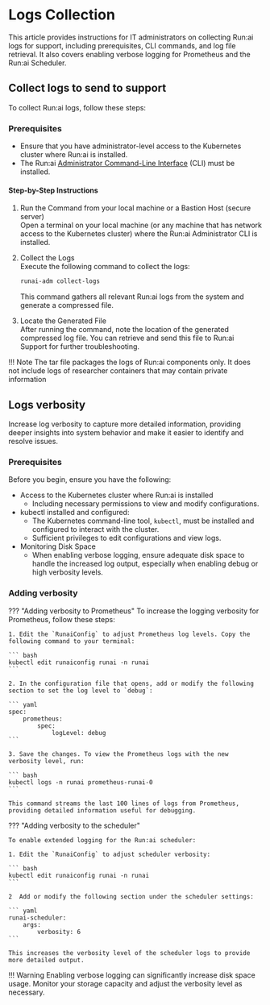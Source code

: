 
# Logs Collection

This article provides instructions for IT administrators on collecting Run:ai logs for support, including prerequisites, CLI commands, and log file retrieval. It also covers enabling verbose logging for Prometheus and the Run:ai Scheduler.

## Collect logs to send to support

To collect Run:ai logs, follow these steps:

### Prerequisites

* Ensure that you have administrator-level access to the Kubernetes cluster where Run:ai is installed.  
* The Run:ai [Administrator Command-Line Interface](../config/cli-admin-install.md) (CLI) must be installed.

#### Step-by-Step Instructions

1. Run the Command from your local machine or a Bastion Host (secure server)  
   Open a terminal on your local machine (or any machine that has network access to the Kubernetes cluster) where the Run:ai Administrator CLI is installed.  
2. Collect the Logs  
    Execute the following command to collect the logs:  

    ``` bash
    runai-adm collect-logs
    ```

    This command gathers all relevant Run:ai logs from the system and generate a compressed file.

3. Locate the Generated File  
   After running the command, note the location of the generated compressed log file. You can retrieve and send this file to Run:ai Support for further troubleshooting.

!!! Note
    The tar file packages the logs of Run:ai components only. It does not include logs of researcher containers that may contain private information

## Logs verbosity

Increase log verbosity to capture more detailed information, providing deeper insights into system behavior and make it easier to identify and resolve issues.

### Prerequisites

Before you begin, ensure you have the following:

* Access to the Kubernetes cluster where Run:ai is installed  
  * Including necessary permissions to view and modify configurations.  
* kubectl installed and configured:  
  * The Kubernetes command-line tool, `kubectl`, must be installed and configured to interact with the cluster.  
  * Sufficient privileges to edit configurations and view logs.  
* Monitoring Disk Space  
  * When enabling verbose logging, ensure adequate disk space to handle the increased log output, especially when enabling debug or high verbosity levels.

### Adding verbosity

??? "Adding verbosity to Prometheus"
    To increase the logging verbosity for Prometheus, follow these steps:

    1. Edit the `RunaiConfig` to adjust Prometheus log levels. Copy the following command to your terminal:  

    ``` bash
    kubectl edit runaiconfig runai -n runai
    ```

    2. In the configuration file that opens, add or modify the following section to set the log level to `debug`:  

    ``` yaml
    spec:
        prometheus:
            spec:
                logLevel: debug
    ```
    
    3. Save the changes. To view the Prometheus logs with the new verbosity level, run:  

    ``` bash
    kubectl logs -n runai prometheus-runai-0
    ```
    
    This command streams the last 100 lines of logs from Prometheus, providing detailed information useful for debugging.

??? "Adding verbosity to the scheduler"

    To enable extended logging for the Run:ai scheduler:

    1. Edit the `RunaiConfig` to adjust scheduler verbosity:  

    ``` bash
    kubectl edit runaiconfig runai -n runai
    ```
    
    2  Add or modify the following section under the scheduler settings:  

    ``` yaml
    runai-scheduler:
        args:
            verbosity: 6
    ```

    This increases the verbosity level of the scheduler logs to provide more detailed output.

!!! Warning
    Enabling verbose logging can significantly increase disk space usage. Monitor your storage capacity and adjust the verbosity level as necessary.


